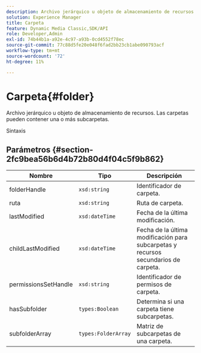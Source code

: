```yaml
---
description: Archivo jerárquico u objeto de almacenamiento de recursos. Las carpetas pueden contener una o más subcarpetas.
solution: Experience Manager
title: Carpeta
feature: Dynamic Media Classic,SDK/API
role: Developer,Admin
exl-id: 74b44b1a-a92e-4c97-a93b-0cd4552f78ec
source-git-commit: 77c88d5fe20e048f6fad2bb23cb1abe090793acf
workflow-type: tm+mt
source-wordcount: '72'
ht-degree: 11%

---
```


# Carpeta{#folder}

Archivo jerárquico u objeto de almacenamiento de recursos. Las carpetas pueden contener una o más subcarpetas.

Sintaxis

## Parámetros {#section-2fc9bea56b6d4b72b80d4f04c5f9b862}

| Nombre | Tipo | Descripción |
|---|---|---|
| folderHandle | `xsd:string` | Identificador de carpeta. |
| ruta | `xsd:string` | Ruta de carpeta. |
| lastModified | `xsd:dateTime` | Fecha de la última modificación. |
| childLastModified | `xsd:dateTime` | Fecha de la última modificación para subcarpetas y recursos secundarios de carpeta. |
| permissionsSetHandle | `xsd:string` | Identificador de permisos de carpeta. |
| hasSubfolder | `types:Boolean` | Determina si una carpeta tiene subcarpetas. |
| subfolderArray | `types:FolderArray` | Matriz de subcarpetas de una carpeta. |
